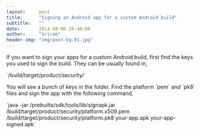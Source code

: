 ```yaml
---
layout:     post
title:      "Signing an Android app for a custom Android build"
subtitle:   ""
date:       2014-08-06 19:48:00
author:     "Sriram"
header-img: "img/post-bg-01.jpg"
---
```


<p>
	If you want to sign your apps for a custom Android build, first find the keys you used to sign the build. They can be usually found in,
</p>
`<source directory>/build/target/product/security/`

<p>
	You will see a bunch of keys in the folder. Find the platform `pem` and `pk8` files and sign the app with the following command,
</p>
`java -jar <source dir>/prebuilts/sdk/tools/lib/signapk.jar <source dir>/build/target/product/security/platform.x509.pem <source dir>/build/target/product/security/platform.pk8 your-app.apk your-app-signed.apk`


